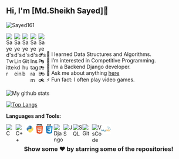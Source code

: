 ## Hi, I'm [Md.Sheikh Sayed]👋

<p align="left"> <img src="https://komarev.com/ghpvc/?username=mr-sohel&label=Views&color=blue&style=plastic" alt="Sayed161" /> </p>
<a href="https://twitter.com/Oreo_shaake">
  <img align="left" alt="Sayed's Twitter" width="22px" src="https://cdn-icons-png.flaticon.com/512/733/733579.png" />
</a>
<a href="https://www.linkedin.com/in/sayed-sayed-96077014a/">
  <img align="left" alt="Sayed's Linkdein" width="22px" src="https://cdn-icons-png.flaticon.com/512/3536/3536505.png" />
</a>
<a href="https://github.com/Sayed161">
  <img align="left" alt="Sayed's Github" width="22px" src="https://cdn-icons-png.flaticon.com/512/270/270798.png" />
</a>
<a href="https://www.instagram.com/oreo_shaake_/">
  <img align="left" alt="Sayed's Instagram" width="22px" src="https://cdn-icons-png.flaticon.com/512/2111/2111463.png" />
</a>
<a href="https://www.facebook.com/sheikh.sayed.146">
  <img align="left" alt="Sayed's Facebook" width="22px" src="https://cdn-icons-png.flaticon.com/512/5968/5968764.png" />
</a>
<br/>
<br/>

- 🌱 I learned Data Structures and Algorithms.
- 🤔 I’m interested in Competitive Programming.
- 🤔 I’m a Backend Django developer.
- 💬 Ask me about anything [here]((https://www.linkedin.com/in/sayed-sayed-96077014a/))
- ⚡ Fun fact: I often play video games.


![My github stats](https://github-readme-stats.vercel.app/api?username=sayed161&show_icons=true&hide=contribs,prs&theme=transparent)

[![Top Langs](https://github-readme-stats.vercel.app/api/top-langs/?username=sayed161&layout=compact&theme=transparent)](https://github.com/anuraghazra/github-readme-stats)

**Languages and Tools:**

<img align="left" alt="C" width="26px" src="https://cdn-icons-png.flaticon.com/512/3097/3097008.png"/>
<img align="left" alt="C++" width="26px" src="https://cdn-icons-png.flaticon.com/512/6132/6132222.png"/>
<img align="left" alt="Python" width="26px" src="https://raw.githubusercontent.com/github/explore/80688e429a7d4ef2fca1e82350fe8e3517d3494d/topics/python/python.png"/>
<img align="left" alt="HTML5" width="26px" src="https://raw.githubusercontent.com/github/explore/80688e429a7d4ef2fca1e82350fe8e3517d3494d/topics/html/html.png"/>
<img align="left" alt="CSS3" width="26px" src="https://raw.githubusercontent.com/github/explore/80688e429a7d4ef2fca1e82350fe8e3517d3494d/topics/css/css.png" />
<img src="https://cdn.worldvectorlogo.com/logos/django.svg" align="left" alt="Django" width="26px"/>

<img align="left" alt="JS" width="26px" src="https://cdn-icons-png.flaticon.com/512/4726/4726005.png"/>
<img align="left" alt="SQL" width="26px" src="https://cdn-icons-png.flaticon.com/512/4492/4492311.png"/>
<img align="left" alt="Git" width="26px" src="https://cdn-icons-png.flaticon.com/512/4494/4494748.png"/>
<img align="left" alt="VsCode" width="26px" src="https://upload.wikimedia.org/wikipedia/commons/9/9a/Visual_Studio_Code_1.35_icon.svg"/>
 <img src="https://raw.githubusercontent.com/devicons/devicon/master/icons/mysql/mysql-original-wordmark.svg" alt="mysql" align="left" width="26px"/>
<br/>
<br/>

<div align="center">
  
### Show some ❤️ by starring some of the repositories!

</div>
